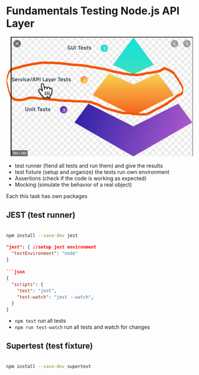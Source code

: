 # Fundamentals Testing Node.js API Layer

![alt text](image.png)

- test runner (fiend all tests and run them) and give the results
- test fixture (setup and organize) the tests run own environment
- Assertions (check if the code is working as expected)
- Mocking (simulate the behavior of a real object)

Each this task has own packages

## JEST (test runner)

```bash

npm install --save-dev jest

```

```json
"jest": { //setup jest environment
  "testEnvironment": "node"
}

```json
{
  "scripts": {
    "test": "jest",
    "test-watch": "jest --watch",
  }
}
```

- `npm test` run all tests
- `npm run test-watch` run all tests and watch for changes

## Supertest (test fixture)

```bash

npm install --save-dev supertest

```
